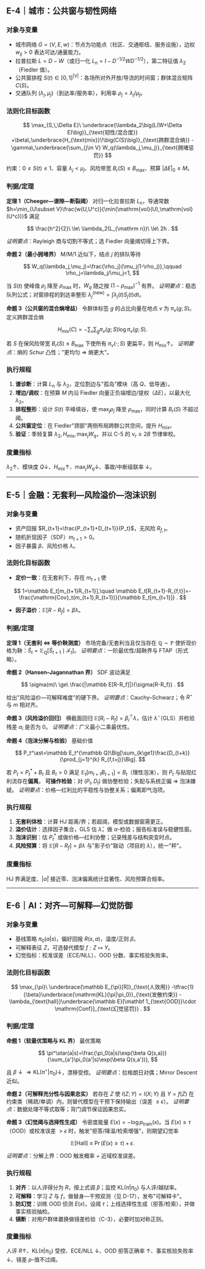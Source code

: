 ## E-4｜城市：公共窗与韧性网络

### 对象与变量

* 城市网络 $G=(V,E,w)$：节点为功能点（社区、交通枢纽、服务设施），边权 $w_{ij}>0$ 表达可达/通量能力。
* 拉普拉斯 $L=D-W$（或归一化 $L_{\mathrm{n}}=I-D^{-1/2}WD^{-1/2}$），第二特征值 $\lambda_2$（Fiedler 值）。
* 公共窗排程 $S(t)\in[0,1]^{|V|}$：各场所对外开放/导流的时间窗；群体混合矩阵 $C(S)$。
* 交通队列 $(\lambda_j,\mu_j)$（到达率/服务率），利用率 $\rho_j=\lambda_j/\mu_j$。

### 法则化目标函数

$$
\max_{S,\,\Delta E}\ \underbrace{\lambda_2\big(L(W+\Delta E)\big)}_{\text{韧性/混合度}}
+\beta\,\underbrace{H_{\text{mix}}\!\big(C(S)\big)}_{\text{跨群混合熵}}
-\gamma\,\underbrace{\sum_{j\in V} W_q(\lambda_j,\mu_j)}_{\text{拥堵惩罚}}
$$

约束：$0\le S(t)\le 1$、容量 $\lambda_j<\mu_j$、风险带宽 $B_r(S)\le B_{\max}$、预算 $|\Delta E|_0\le M$。

### 判据/定理

**定理 1（Cheeger—谱隙—断裂阈）** 对归一化拉普拉斯 $L_{\mathrm n}$，导通常数 $h=\min_{U\subset V}\frac{w(U,U^c)}{\min(\mathrm{vol}(U),\mathrm{vol}(U^c))}$ 满足

$$
\frac{h^2}{2}\ \le\ \lambda_2(L_{\mathrm n})\ \le\ 2h .
$$

*证明要点*：Rayleigh 商与切割不等式；选 Fiedler 向量阈切得上下界。

**命题 2（最小拥堵界）** M/M/1 近似下，结点 $j$ 的排队等待

$$
W_q(\lambda_j,\mu_j)=\frac{\rho_j}{\mu_j(1-\rho_j)},\qquad \rho_j=\lambda_j/\mu_j<1,
$$

当 $S(t)$ 使峰值 $\rho_j$ 降至 $\rho_{\max}$ 时，$W_q$ 随之按 $(1-\rho_{\max})^{-1}$ 有界。
*证明要点*：稳态队列公式；对窗排程的到达率整形 $\lambda_j^\text{(new)}=\int \lambda_j(t)S_j(t)dt$。

**命题 3（公共窗的混合熵增益）** 令群体标签 $g$ 的占比向量在地点 $v$ 为 $\pi_v(g;S)$。定义跨群混合熵

$$
H_{\text{mix}}(C)= -\sum_{v}\sum_{g}\pi_v(g;S)\log \pi_v(g;S).
$$

若 $S$ 在保风险带宽 $B_r(S)\le B_{\max}$ 下使所有 $\pi_v(\cdot;S)$ 更扁平，则 $H_{\text{mix}}\uparrow$。
*证明要点*：熵的 Schur 凸性；"更均匀 ⇒ 熵更大"。

### 执行规程

1. **谱诊断**：计算 $L_{\mathrm n}$ 与 $\lambda_2$，定位割边与"孤岛"模块（高 $Q$、低导通）。
2. **增边/调权**：在预算 $M$ 内沿 Fiedler 向量正负端增边/提权（$\Delta E$），以最大化 $\lambda_2$。
3. **排程整形**：设计 $S(t)$ 平峰填谷，使 $\max_j \rho_j$ 降至 $\rho_{\max}$，同时计算 $B_r(S)$ 不超过阈。
4. **公共窗定位**：在 Fiedler"颈部"两侧布局跨群公共空间，提升 $H_{\text{mix}}$。
5. **验证**：季频复算 $\lambda_2, H_{\text{mix}}, \max_j W_q$，并以 C-5 的 $\nu_r\ge 2B$ 节律审校。

### 度量指标

$\lambda_2\uparrow$、模块度 $Q\downarrow$、$H_{\text{mix}}\uparrow$、$\max_j W_q\downarrow$、事故/中断级联率 $\downarrow$。

---

## E-5｜金融：无套利—风险溢价—泡沫识别

### 对象与变量

* 资产回报 $R_{t+1}=\frac{P_{t+1}+D_{t+1}}{P_t}$，无风险 $R_{f,t}$。
* 随机折现因子（SDF）$m_{t+1}>0$。
* 因子暴露 $\beta$、风险价格 $\lambda$。

### 法则化目标函数

* **定价一致**：在无套利下，存在 $m_{t+1}$ 使

$$
1=\mathbb E_t[m_{t+1}R_{t+1}],\quad
\mathbb E_t[R_{t+1}-R_{f,t}]=-\frac{\mathrm{Cov}_t(m_{t+1},R_{t+1})}{\mathbb E_t[m_{t+1}]} .
$$

* **因子溢价**：$\mathbb E[R-R_f]=\beta\lambda$。

### 判据/定理

**定理 1（无套利 ⇔ 等价鞅测度）** 市场完备/无套利当且仅当存在 $\mathbb Q\sim \mathbb P$ 使折现价格为鞅：$\tilde S_t=\mathbb E_{\mathbb Q}[\tilde S_{t+1}\mid\mathcal F_t]$。
*证明要点*：一阶最优性/超鞅界与 FTAP（形式略）。

**命题 2（Hansen–Jagannathan 界）** SDF 波动满足

$$
\sigma(m)\ \ge\ \frac{|\mathbb E[R-R_f]|}{\sigma(R-R_f)} .
$$

给出"风险溢价—可解释难度"的硬下界。
*证明要点*：Cauchy–Schwarz；令 $R^\star$ 与 $m$ 相对齐。

**命题 3（风险溢价回归）** 横截面回归 $\mathbb E[R_i-R_f]=\beta_i^\top \lambda$，估计 $\hat\lambda$（GLS）并检验残差 $\alpha_i$ 是否为 0。
*证明要点*：广义最小二乘最优性。

**命题 4（泡沫分解与检验）** 基础价值

$$
P_t^\ast=\mathbb E_t^{\mathbb Q}\Big[\sum_{k\ge1}\frac{D_{t+k}}{\prod_{j=1}^{k} R_{f,t+j}}\Big].
$$

若 $P_t=P_t^\ast+B_t$ 且 $B_t>0$ 满足 $\mathbb E_t[m_{t+1}B_{t+1}]=B_t$（理性泡沫），则 $P_t$ 与贴现红利流存在**偏离**。
**可操作检验**：对 $(P_t, D_t)$ 做协整检验；失配与系统正偏 $\Rightarrow$ 泡沫嫌疑。
*证明要点*：价格—红利比的平稳性与协整关系；偏离即气泡项。

### 执行规程

1. **无套利体检**：计算 HJ 距离/界；若超阈，模型或数据窗需更正。
2. **溢价估计**：选择因子集合，GLS 估 $\hat\lambda$，做 $\alpha$-检验；报告标准误与稳健性窗。
3. **泡沫识别**：估 $P_t^\ast$ 或做价格—红利协整；记录残差与结构突变时点。
4. **风险预算**：将 $\mathbb E[R-R_f]=\beta\lambda$ 与"影子价"联动（项目的 $\lambda$），统一"秤"。

### 度量指标

HJ 界满足度、$|\hat\alpha|$ 接近零、泡沫偏离统计显著性、风险预算合规率。

---

## E-6｜AI：对齐—可解释—幻觉防御

### 对象与变量

* 基线策略 $\pi_0(a|s)$，偏好回报 $R(s,a)$，温度/正则 $\beta$。
* 可解释表征 $Z$，可选替代模型 $f:Z\mapsto Y$。
* 幻觉指标：校准误差（ECE/NLL）、OOD 分数、事实核验失败率。

### 法则化目标函数

$$
\max_{\pi}\ \underbrace{\mathbb E_{\pi}[R]}_{\text{人效用}}
-\tfrac{1}{\beta}\underbrace{\mathrm{KL}(\pi|\pi_0)}_{\text{发散约束}}
-\lambda_{\text{hall}}\underbrace{\mathbb E}[\mathbf 1_{\text{OOD}}\cdot \mathrm{Conf}]_{\text{幻觉惩罚}} .
$$

### 判据/定理

**命题 1（软最优策略与 KL 界）** 最优策略

$$
\pi^\star(a|s)=\frac{\pi_0(a|s)\exp(\beta Q(s,a))}{\sum_{a'}\pi_0(a'|s)\exp(\beta Q(s,a'))},
$$

且 $\beta\downarrow\Rightarrow \mathrm{KL}(\pi^\star|\pi_0)\downarrow$，漂移受控。
*证明要点*：拉格朗日对偶；Mirror Descent 近似。

**命题 2（可解释充分性与因果忠实）** 若存在 $Z$ 使 $I(Z;Y)=I(X;Y)$ 且 $Y=f(Z)$ 在约束类（稀疏/单调）内，则替代模型在干预下保持输出（误差 $\le\epsilon$）。
*证明要点*：数据处理不等式取等；背门调节保证因果忠实。

**命题 3（幻觉阈与选择性生成）** 令密度能量 $E(x)=-\log p_{\text{train}}(x)$。当 $E(x)\ge \tau$（OOD）或校准误差 $> \epsilon$ 时，触发"拒答/降温/检索增强"，则期望幻觉率

$$
\mathbb E[\text{Hall}]\ \le\ \Pr(E(x)\ge \tau)+\epsilon .
$$

*证明要点*：分解上界：OOD 触发概率 + 近域校准误差。

### 执行规程

1. **对齐**：以人评得分为 $R$，按上式调 $\beta$；监控 $\mathrm{KL}(\pi|\pi_0)$ 与人评/越狱率。
2. **可解释**：学习 $Z$ 与 $f$，做替身—干预双测（见 D-17），发布"可解释卡"。
3. **防幻觉**：训练 OOD 侦测 $E(x)$，设阈 $\tau$；上线选择性生成（拒答/检索），并做事实核验抽检。
4. **镜断**：对用户群体置换做镜差检验（C-3），必要时加对称正则。

### 度量指标

人评 $R\uparrow$、$\mathrm{KL}(\pi|\pi_0)$ 受控、ECE/NLL $\downarrow$、OOD 拒答正确率 $\uparrow$、事实核验失败率 $\downarrow$、镜差 $p$-值不过阈。
